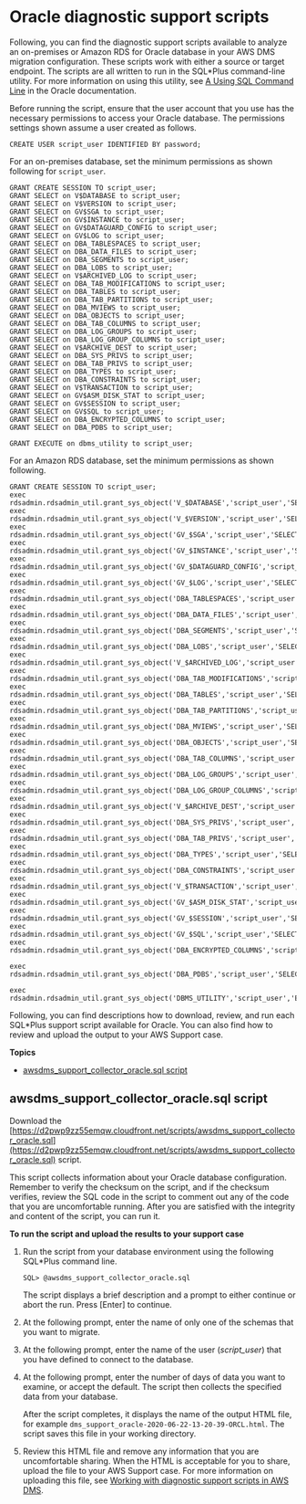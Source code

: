 # Oracle diagnostic support scripts<a name="CHAP_SupportScripts.Oracle"></a>

Following, you can find the diagnostic support scripts available to analyze an on\-premises or Amazon RDS for Oracle database in your AWS DMS migration configuration\. These scripts work with either a source or target endpoint\. The scripts are all written to run in the SQL\*Plus command\-line utility\. For more information on using this utility, see [A Using SQL Command Line](https://docs.oracle.com/cd/B25329_01/doc/appdev.102/b25108/xedev_sqlplus.htm) in the Oracle documentation\.

Before running the script, ensure that the user account that you use has the necessary permissions to access your Oracle database\. The permissions settings shown assume a user created as follows\.

```
CREATE USER script_user IDENTIFIED BY password;
```

For an on\-premises database, set the minimum permissions as shown following for `script_user`\.

```
GRANT CREATE SESSION TO script_user;
GRANT SELECT on V$DATABASE to script_user;
GRANT SELECT on V$VERSION to script_user;
GRANT SELECT on GV$SGA to script_user;
GRANT SELECT on GV$INSTANCE to script_user;
GRANT SELECT on GV$DATAGUARD_CONFIG to script_user;
GRANT SELECT on GV$LOG to script_user;
GRANT SELECT on DBA_TABLESPACES to script_user;
GRANT SELECT on DBA_DATA_FILES to script_user;
GRANT SELECT on DBA_SEGMENTS to script_user;
GRANT SELECT on DBA_LOBS to script_user;
GRANT SELECT on V$ARCHIVED_LOG to script_user;
GRANT SELECT on DBA_TAB_MODIFICATIONS to script_user;
GRANT SELECT on DBA_TABLES to script_user;
GRANT SELECT on DBA_TAB_PARTITIONS to script_user;
GRANT SELECT on DBA_MVIEWS to script_user;
GRANT SELECT on DBA_OBJECTS to script_user;
GRANT SELECT on DBA_TAB_COLUMNS to script_user;
GRANT SELECT on DBA_LOG_GROUPS to script_user;
GRANT SELECT on DBA_LOG_GROUP_COLUMNS to script_user;
GRANT SELECT on V$ARCHIVE_DEST to script_user;
GRANT SELECT on DBA_SYS_PRIVS to script_user;
GRANT SELECT on DBA_TAB_PRIVS to script_user;
GRANT SELECT on DBA_TYPES to script_user;
GRANT SELECT on DBA_CONSTRAINTS to script_user;
GRANT SELECT on V$TRANSACTION to script_user;
GRANT SELECT on GV$ASM_DISK_STAT to script_user;
GRANT SELECT on GV$SESSION to script_user;
GRANT SELECT on GV$SQL to script_user;
GRANT SELECT on DBA_ENCRYPTED_COLUMNS to script_user;
GRANT SELECT on DBA_PDBS to script_user;

GRANT EXECUTE on dbms_utility to script_user;
```

For an Amazon RDS database, set the minimum permissions as shown following\.

```
GRANT CREATE SESSION TO script_user;
exec rdsadmin.rdsadmin_util.grant_sys_object('V_$DATABASE','script_user','SELECT');
exec rdsadmin.rdsadmin_util.grant_sys_object('V_$VERSION','script_user','SELECT');
exec rdsadmin.rdsadmin_util.grant_sys_object('GV_$SGA','script_user','SELECT');
exec rdsadmin.rdsadmin_util.grant_sys_object('GV_$INSTANCE','script_user','SELECT');
exec rdsadmin.rdsadmin_util.grant_sys_object('GV_$DATAGUARD_CONFIG','script_user','SELECT');
exec rdsadmin.rdsadmin_util.grant_sys_object('GV_$LOG','script_user','SELECT');
exec rdsadmin.rdsadmin_util.grant_sys_object('DBA_TABLESPACES','script_user','SELECT');
exec rdsadmin.rdsadmin_util.grant_sys_object('DBA_DATA_FILES','script_user','SELECT');
exec rdsadmin.rdsadmin_util.grant_sys_object('DBA_SEGMENTS','script_user','SELECT');
exec rdsadmin.rdsadmin_util.grant_sys_object('DBA_LOBS','script_user','SELECT');
exec rdsadmin.rdsadmin_util.grant_sys_object('V_$ARCHIVED_LOG','script_user','SELECT');
exec rdsadmin.rdsadmin_util.grant_sys_object('DBA_TAB_MODIFICATIONS','script_user','SELECT');
exec rdsadmin.rdsadmin_util.grant_sys_object('DBA_TABLES','script_user','SELECT');
exec rdsadmin.rdsadmin_util.grant_sys_object('DBA_TAB_PARTITIONS','script_user','SELECT');
exec rdsadmin.rdsadmin_util.grant_sys_object('DBA_MVIEWS','script_user','SELECT');
exec rdsadmin.rdsadmin_util.grant_sys_object('DBA_OBJECTS','script_user','SELECT');
exec rdsadmin.rdsadmin_util.grant_sys_object('DBA_TAB_COLUMNS','script_user','SELECT');
exec rdsadmin.rdsadmin_util.grant_sys_object('DBA_LOG_GROUPS','script_user','SELECT');
exec rdsadmin.rdsadmin_util.grant_sys_object('DBA_LOG_GROUP_COLUMNS','script_user','SELECT');
exec rdsadmin.rdsadmin_util.grant_sys_object('V_$ARCHIVE_DEST','script_user','SELECT');
exec rdsadmin.rdsadmin_util.grant_sys_object('DBA_SYS_PRIVS','script_user','SELECT');
exec rdsadmin.rdsadmin_util.grant_sys_object('DBA_TAB_PRIVS','script_user','SELECT');
exec rdsadmin.rdsadmin_util.grant_sys_object('DBA_TYPES','script_user','SELECT');
exec rdsadmin.rdsadmin_util.grant_sys_object('DBA_CONSTRAINTS','script_user','SELECT');
exec rdsadmin.rdsadmin_util.grant_sys_object('V_$TRANSACTION','script_user','SELECT');
exec rdsadmin.rdsadmin_util.grant_sys_object('GV_$ASM_DISK_STAT','script_user','SELECT');
exec rdsadmin.rdsadmin_util.grant_sys_object('GV_$SESSION','script_user','SELECT');
exec rdsadmin.rdsadmin_util.grant_sys_object('GV_$SQL','script_user','SELECT');
exec rdsadmin.rdsadmin_util.grant_sys_object('DBA_ENCRYPTED_COLUMNS','script_user','SELECT');

exec rdsadmin.rdsadmin_util.grant_sys_object('DBA_PDBS','script_user','SELECT');

exec rdsadmin.rdsadmin_util.grant_sys_object('DBMS_UTILITY','script_user','EXECUTE');
```

Following, you can find descriptions how to download, review, and run each SQL\*Plus support script available for Oracle\. You can also find how to review and upload the output to your AWS Support case\.

**Topics**
+ [awsdms\_support\_collector\_oracle\.sql script](#CHAP_SupportScripts.Oracle.Awsdms_Support_Collector_Oracle_Script)

## awsdms\_support\_collector\_oracle\.sql script<a name="CHAP_SupportScripts.Oracle.Awsdms_Support_Collector_Oracle_Script"></a>

Download the [https://d2pwp9zz55emqw.cloudfront.net/scripts/awsdms_support_collector_oracle.sql](https://d2pwp9zz55emqw.cloudfront.net/scripts/awsdms_support_collector_oracle.sql) script\.

This script collects information about your Oracle database configuration\. Remember to verify the checksum on the script, and if the checksum verifies, review the SQL code in the script to comment out any of the code that you are uncomfortable running\. After you are satisfied with the integrity and content of the script, you can run it\.

**To run the script and upload the results to your support case**

1. Run the script from your database environment using the following SQL\*Plus command line\.

   ```
   SQL> @awsdms_support_collector_oracle.sql
   ```

   The script displays a brief description and a prompt to either continue or abort the run\. Press \[Enter\] to continue\.

1. At the following prompt, enter the name of only one of the schemas that you want to migrate\.

1. At the following prompt, enter the name of the user \(*script\_user*\) that you have defined to connect to the database\.

1. At the following prompt, enter the number of days of data you want to examine, or accept the default\. The script then collects the specified data from your database\.

   After the script completes, it displays the name of the output HTML file, for example `dms_support_oracle-2020-06-22-13-20-39-ORCL.html`\. The script saves this file in your working directory\.

1. Review this HTML file and remove any information that you are uncomfortable sharing\. When the HTML is acceptable for you to share, upload the file to your AWS Support case\. For more information on uploading this file, see [Working with diagnostic support scripts in AWS DMS](CHAP_SupportScripts.md)\.